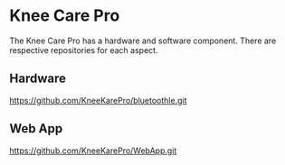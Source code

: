 # Knee Care Pro
The Knee Care Pro has a hardware and software component. There are respective repositories for each aspect.

## Hardware
https://github.com/KneeKarePro/bluetoothle.git

## Web App
https://github.com/KneeKarePro/WebApp.git


<!--

**Here are some ideas to get you started:**

🙋‍♀️ A short introduction - what is your organization all about?
🌈 Contribution guidelines - how can the community get involved?
👩‍💻 Useful resources - where can the community find your docs? Is there anything else the community should know?
🍿 Fun facts - what does your team eat for breakfast?
🧙 Remember, you can do mighty things with the power of [Markdown](https://docs.github.com/github/writing-on-github/getting-started-with-writing-and-formatting-on-github/basic-writing-and-formatting-syntax)
-->
